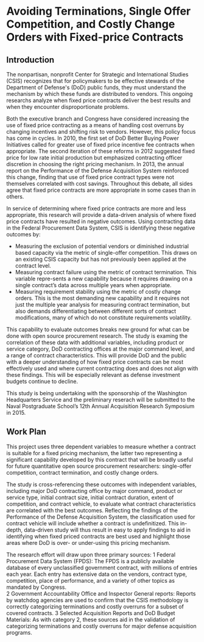 # Avoiding Terminations, Single Offer Competition, and Costly Change Orders with Fixed-price Contracts

## Introduction
The nonpartisan, nonprofit Center for Strategic and International Studies (CSIS) recognizes that for policymakers to be effective stewards of the Department of Defense's (DoD) public funds, they must understand the mechanism by which these funds are distributed to vendors. This ongoing researchs analyze when fixed price contracts deliver the best results and when they encounter disproportionate problems.

Both the executive branch and Congress have considered increasing the use of fixed price contracting as a means of handling cost overruns by changing incentives and shifting risk to vendors. However, this policy focus has come in cycles. In 2010, the first set of DoD Better Buying Power Initiatives called for greater use of fixed price incentive fee contracts when appropriate. The second iteration of these reforms in 2012 suggested fixed price for low rate initial production but emphasized contracting officer discretion in choosing the right pricing mechanism. In 2013, the annual report on the Performance of the Defense Acquisition System reinforced this change, finding that use of fixed price contract types were not themselves correlated with cost savings. Throughout this debate, all sides agree that fixed price contracts are more appropriate in some cases than in others. 

In service of determining where fixed price contracts are more and less appropriate, this research will provide a data-driven analysis of where fixed price contracts have resulted in negative outcomes. Using contracting data in the Federal Procurement Data System, CSIS is identifying these negative outcomes by: 
*	Measuring the exclusion of potential vendors or diminished industrial based capacity via the metric of single-offer competition. This draws on an existing CSIS capacity but has not previously been applied at the contract level.
*	Measuring contract failure using the metric of contract termination. This variable repre-sents a new capability because it requires drawing on a single contract’s data across multiple years when appropriate.
*	Measuring requirement stability using the metric of costly change orders. This is the most demanding new capability and it requires not just the multiple year analysis for measuring contract termination, but also demands differentiating between different sorts of contract modifications, many of which do not constitute requirements volatility.

This capability to evaluate outcomes breaks new ground for what can be done with open source procurement research. The study is examing the correlation of these data with additional variables, including product or service category, DoD contracting offices at the major command level, and a range of contract characteristics. This will provide DoD and the public with a deeper understanding of how fixed price contracts can be most effectively used and where current contracting does and does not align with these findings. This will be especially relevant as defense investment budgets continue to decline. 

This study is being undertaking with the sponsorship of the Washington Headquarters Service and the preliminary reserach will be submitted to the  Naval Postgraduate School’s 12th Annual Acquisition Research Symposium in 2015. 

## Work Plan

This project uses three dependent variables to measure whether a contract is suitable for a fixed pricing mechanism, the latter two representing a significant capability developed by this contract that will be broadly useful for future quantitative open source procurement researchers: single-offer competition, contract termination, and costly change orders.

The study is cross-referencing these outcomes with independent variables, including major DoD contracting office by major command, product or service type, initial contract size, initial contract duration, extent of competition, and contract vehicle, to evaluate what contract characteristics are correlated with the best outcomes. Reflecting the findings of the Performance of the Defense Acquisition System, the classification used for contract vehicle will include whether a contract is undefinitized. This in-depth, data-driven study will thus result in easy to apply findings to aid in identifying when fixed priced contracts are best used and highlight those areas where DoD is over- or under-using this pricing mechanism.

The research effort will draw upon three primary sources:
1	Federal Procurement Data System (FPDS): The FPDS is a publicly available database of every unclassified government contract, with millions of entries each year.  Each entry has extensive data on the vendors, contract type, competition, place of performance, and a variety of other topics as mandated by Congress.  
2	Government Accountability Office and Inspector General reports:  Reports by watchdog agencies are used to confirm that the CSIS methodology is correctly categorizing terminations and costly overruns for a subset of covered contracts.
3	Selected Acquisition Reports and DoD Budget Materials: As with category 2, these sources aid in the validation of categorizing terminations and costly overruns for major defense acquisition programs.
